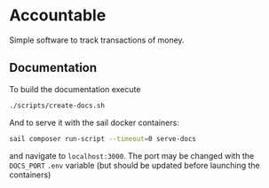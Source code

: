 # Accountable
Simple software to track transactions of money.


## Documentation

To build the documentation execute

```sh
./scripts/create-docs.sh
```

And to serve it with the sail docker containers:

```sh
sail composer run-script --timeout=0 serve-docs 
```

and navigate to `localhost:3000`. The port may be changed with the `DOCS_PORT` `.env` variable (but should be updated before launching the containers)
